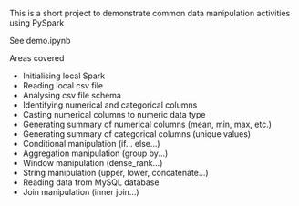 This is a short project to demonstrate common data manipulation activities using PySpark

See demo.ipynb

Areas covered
- Initialising local Spark
- Reading local csv file
- Analysing csv file schema
- Identifying numerical and categorical columns
- Casting numerical columns to numeric data type
- Generating summary of numerical columns (mean, min, max, etc.)
- Generating summary of categorical columns (unique values)
- Conditional manipulation (if... else...)
- Aggregation manipulation (group by...)
- Window manipulation (dense_rank...)
- String manipulation (upper, lower, concatenate...)
- Reading data from MySQL database
- Join manipulation (inner join...)
